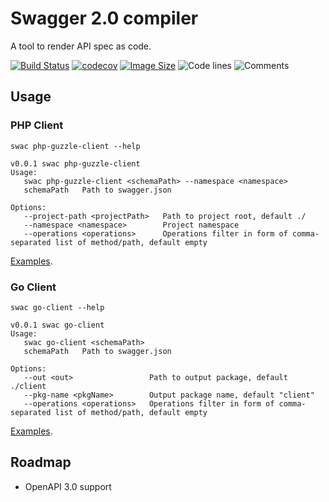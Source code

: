 # Swagger 2.0 compiler

A tool to render API spec as code.

[![Build Status](https://travis-ci.org/swaggest/swac.svg?branch=master)](https://travis-ci.org/swaggest/swac)
[![codecov](https://codecov.io/gh/swaggest/swac/branch/master/graph/badge.svg)](https://codecov.io/gh/swaggest/swac)
[![Image Size](https://images.microbadger.com/badges/image/swaggest/swac.svg)](https://microbadger.com/images/swaggest/swac)
![Code lines](https://sloc.xyz/github/swaggest/swac/?category=code)
![Comments](https://sloc.xyz/github/swaggest/swac/?category=comments)

## Usage

### PHP Client
```
swac php-guzzle-client --help
```
```
v0.0.1 swac php-guzzle-client
Usage: 
   swac php-guzzle-client <schemaPath> --namespace <namespace>
   schemaPath   Path to swagger.json
   
Options: 
   --project-path <projectPath>   Path to project root, default ./                                               
   --namespace <namespace>        Project namespace                                                              
   --operations <operations>      Operations filter in form of comma-separated list of method/path, default empty
 ```

[Examples](/examples/php-client).

### Go Client

```
swac go-client --help 
```
```
v0.0.1 swac go-client
Usage: 
   swac go-client <schemaPath>
   schemaPath   Path to swagger.json
   
Options: 
   --out <out>                 Path to output package, default ./client                                       
   --pkg-name <pkgName>        Output package name, default "client"                                          
   --operations <operations>   Operations filter in form of comma-separated list of method/path, default empty
```

[Examples](/examples/go-client).

## Roadmap

* OpenAPI 3.0 support